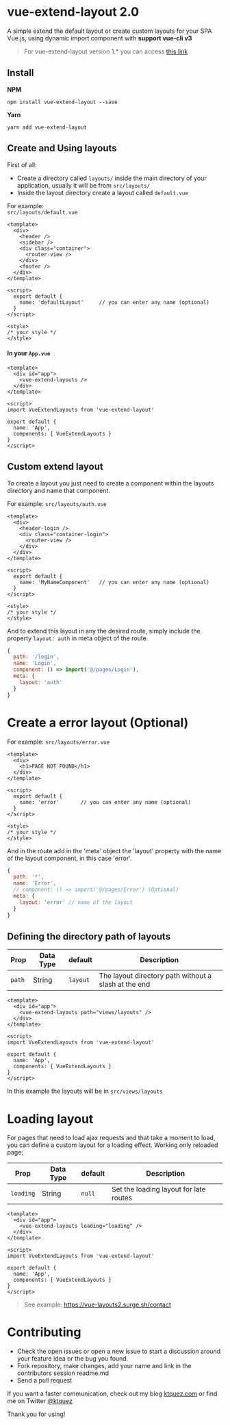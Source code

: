 # vue-extend-layout 2.0
A simple extend the default layout or create custom layouts for your SPA Vue.js, using dynamic import component with **support vue-cli v3**  

> For vue-extend-layout version 1.* you can access [this link](https://github.com/ktquez/vue-extend-layout/tree/v1.1.3)

## Install

**NPM**
```shell
npm install vue-extend-layout --save
```

**Yarn**
```shell
yarn add vue-extend-layout
```

## Create and Using layouts

First of all:
- Create a directory called `layouts/` inside the main directory of your application, usually it will be from `src/layouts/`
- Inside the layout directory create a layout called `default.vue`

For example:  
`src/layouts/default.vue`
```vue
<template>
  <div>
    <header />
    <sidebar />
    <div class="container">
      <router-view />
    </div>
    <footer />
  </div>
</template>

<script>
  export default {
    name: 'defaultLayout'     // you can enter any name (optional)
  }
</script>

<style>
/* your style */
</style>
```

#### In your `App.vue`

```vue
<template>
  <div id="app">
    <vue-extend-layouts />
  </div>
</template>

<script>
import VueExtendLayouts from 'vue-extend-layout'

export default {
  name: 'App',
  components: { VueExtendLayouts }
}
</script>
```

## Custom extend layout
To create a layout you just need to create a component within the layouts directory and name that component.  

For example:
`src/layouts/auth.vue`

```vue
<template>
  <div>
    <header-login />
    <div class="container-login">
      <router-view />
    </div>
  </div>
</template>

<script>
  export default {
    name: 'MyNameComponent'   // you can enter any name (optional)
  }
</script>

<style>
/* your style */
</style>
```

And to extend this layout in any the desired route, simply include the property `layout: auth` in meta object of the route.
```javascript
{
  path: '/login',
  name: 'Login',
  component: () => import('@/pages/Login'),
  meta: {
    layout: 'auth'
  }
}
```

# Create a error layout (Optional)

For example:
`src/layouts/error.vue`

```vue
<template>
  <div>
    <h1>PAGE NOT FOUND</h1>
  </div>
</template>

<script>
  export default {
    name: 'error'       // you can enter any name (optional)
  }
</script>

<style>
/* your style */
</style>
```

And in the route add in the 'meta' object the 'layout' property with the name of the layout component, in this case 'error'.
```javascript
{
  path: '*',
  name: 'Error',
  // component: () => import('@/pages/Error') (Optional)
  meta: {
    layout: 'error' // name of the layout
  }
}
```

## Defining the directory path of layouts

Prop       | Data Type  | default    | Description
---------- | ---------- | ---------- | -----------
`path`     | String     | `layout`   | The layout directory path without a slash at the end

```vue
<template>
  <div id="app">
    <vue-extend-layouts path="views/layouts" />
  </div>
</template>

<script>
import VueExtendLayouts from 'vue-extend-layout'

export default {
  name: 'App',
  components: { VueExtendLayouts }
}
</script>
```

In this example the layouts will be in `src/views/layouts`

# Loading layout 

For pages that need to load ajax requests and that take a moment to load, you can define a custom layout for a loading effect. Working only reloaded page;

Prop       | Data Type  | default  | Description
---------- | ---------- | -------- | -----------
`loading`  | String     | `null`   | Set the loading layout for late routes

```vue
<template>
  <div id="app">
    <vue-extend-layouts loading="loading" />
  </div>
</template>

<script>
import VueExtendLayouts from 'vue-extend-layout'

export default {
  name: 'App',
  components: { VueExtendLayouts }
}
</script>
```

> See example: https://vue-layouts2.surge.sh/contact

# Contributing

- Check the open issues or open a new issue to start a discussion around your feature idea or the bug you found.
- Fork repository, make changes, add your name and link in the contributors session readme.md
- Send a pull request

If you want a faster communication, check out my blog [ktquez.com](https://ktquez.com) or find me on Twitter [@ktquez](https://twitter.com/ktquez)

Thank you for using!
